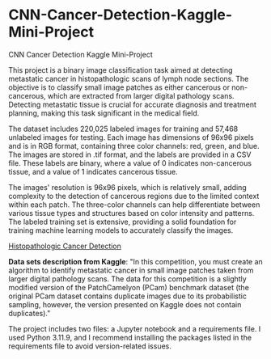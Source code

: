 # CNN-Cancer-Detection-Kaggle-Mini-Project
CNN Cancer Detection Kaggle Mini-Project


This project is a binary image classification task aimed at detecting metastatic cancer in histopathologic scans of lymph node sections. The objective is to classify small image patches as either cancerous or non-cancerous, which are extracted from larger digital pathology scans. Detecting metastatic tissue is crucial for accurate diagnosis and treatment planning, making this task significant in the medical field.

The dataset includes 220,025 labeled images for training and 57,468 unlabeled images for testing. Each image has dimensions of 96x96 pixels and is in RGB format, containing three color channels: red, green, and blue. The images are stored in .tif format, and the labels are provided in a CSV file. These labels are binary, where a value of 0 indicates non-cancerous tissue, and a value of 1 indicates cancerous tissue.

The images' resolution is 96x96 pixels, which is relatively small, adding complexity to the detection of cancerous regions due to the limited context within each patch. The three-color channels can help differentiate between various tissue types and structures based on color intensity and patterns. The labeled training set is extensive, providing a solid foundation for training machine learning models to accurately classify the images.


[Histopathologic Cancer Detection](https://www.kaggle.com/c/histopathologic-cancer-detection/overview)

**Data sets description from Kaggle**:
"In this competition, you must create an algorithm to identify metastatic cancer in small image patches taken from larger digital pathology scans. The data for this competition is a slightly modified version of the PatchCamelyon (PCam) benchmark dataset (the original PCam dataset contains duplicate images due to its probabilistic sampling, however, the version presented on Kaggle does not contain duplicates)."


The project includes two files: a Jupyter notebook and a requirements file. I used Python 3.11.9, and I recommend installing the packages listed in the requirements file to avoid version-related issues.
